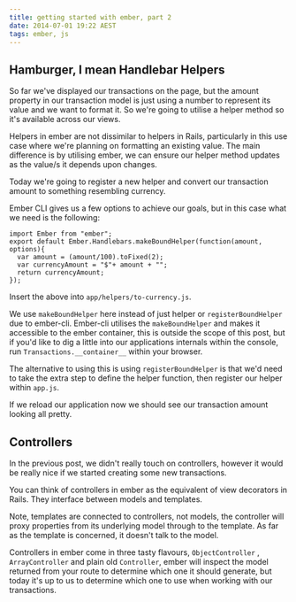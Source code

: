 ```yaml
---
title: getting started with ember, part 2
date: 2014-07-01 19:22 AEST
tags: ember, js
---
```


## Hamburger, I mean Handlebar Helpers

So far we've displayed our transactions on the page, but the amount property in our transaction model is just using a number to represent its value and we want to format it.
So we're going to utilise a helper method so it's available across our views.

Helpers in ember are not dissimilar to helpers in Rails, particularly in this use case where we're planning on formatting an existing value.
 The main difference is by utilising ember, we can ensure our helper method updates as the value/s it depends upon changes.

Today we're going to register a new helper and convert our transaction amount to something resembling currency. 

Ember CLI gives us a few options to achieve our goals, but in this case what we need is the following:

    import Ember from "ember";
    export default Ember.Handlebars.makeBoundHelper(function(amount, options){
      var amount = (amount/100).toFixed(2);
      var currencyAmount = "$"+ amount + "";
      return currencyAmount;
    }); 

Insert the above into `app/helpers/to-currency.js`.

We use `makeBoundHelper` here instead of just helper or `registerBoundHelper` due to ember-cli.
Ember-cli utilises the `makeBoundHelper` and makes it accessible to the ember container, this is outside the scope of this post, but if you'd like to dig a little into our applications internals within the console, run `Transactions.__container__` within your browser.

The alternative to using this is using `registerBoundHelper` is that we'd need to take the extra step to define the helper function, then register our helper within `app.js`.

If we reload our application now we should see our transaction amount looking all pretty.

## Controllers

In the previous post, we didn't really touch on controllers, however it would be really nice if we started creating some new transactions.

You can think of controllers in ember as the equivalent of view decorators in Rails. 
They interface between models and templates. 

Note, templates are connected to controllers, not models, the controller will proxy properties from its underlying model through to the template.
As far as the template is concerned, it doesn't talk to the model.

Controllers in ember come in three tasty flavours, `ObjectController` , `ArrayController` and plain old `Controller`, ember will inspect the model returned from your route to determine which one it should generate, but today it's up to us to determine which one to use when working with our transactions.



